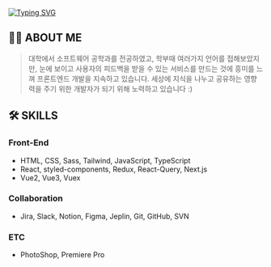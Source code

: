 [![Typing SVG](https://readme-typing-svg.herokuapp.com?font=Roboto&size=35&duration=4500&color=000000&background=2936BB00&vCenter=true&width=600&height=60&lines=Hi+there!+I'm+Jerry+Chu%F0%9F%91%8B;I'm+Front-End+Developer%F0%9F%96%A5%EF%B8%8F++)](https://git.io/typing-svg)

## 🙋‍♂️ ABOUT ME

> 대학에서 소프트웨어 공학과를 전공하였고, 학부때 여러가지 언어를 접해보았지만, 눈에 보이고 사용자의 피드백을 받을 수 있는 서비스를 만드는 것에 흥미를 느껴 프론트엔드 개발을 지속하고 있습니다. 세상에 지식을 나누고 공유하는 영향력을 주기 위한 개발자가 되기 위해 노력하고 있습니다 :)

## 🛠 SKILLS

### Front-End

- HTML, CSS, Sass, Tailwind, JavaScript, TypeScript
- React, styled-components, Redux, React-Query, Next.js
- Vue2, Vue3, Vuex

### Collaboration

- Jira, Slack, Notion, Figma, Jeplin, Git, GitHub, SVN

### ETC

- PhotoShop, Premiere Pro
